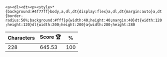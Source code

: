 `<a><dl><dt><p><style>*{background:#4f77ff}body,a,dl,dt{display:flex}a,dl,dt{margin:auto}a,dt{border-radius:50%;background:#fff}p{width:40;height:40;margin:40}dt{width:120;height:120}dl{width:200;height:200}a{width:280;height:280`

| Characters | Score 🏆 | %   |
| ---------- | -------- | --- |
| 228        | 645.53   | 100 |
